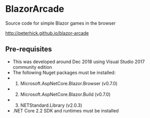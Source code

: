 # BlazorArcade
Source code for simple Blazor games in the browser

http://peterhick.github.io/blazor-arcade

## Pre-requisites
- This was developed around Dec 2018 using Visual Studio 2017 community edition
- The following Nuget packages must be installed:
- 1. Microsoft.AspNetCore.Blazor.Browser (v0.7.0)
- 2. Microsoft.AspNetCore.Blazor.Build (v0.7.0)
- 3. NETStandard.Library (v2.0.3)
- .NET Core 2.2 SDK and runtimes must be installed
